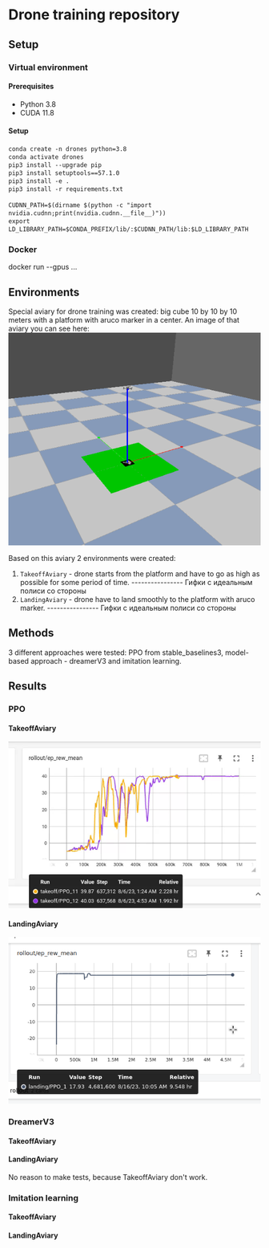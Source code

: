 # Drone training repository

## Setup

### Virtual environment
#### Prerequisites
* Python 3.8
* CUDA 11.8
#### Setup
```
conda create -n drones python=3.8
conda activate drones
pip3 install --upgrade pip
pip3 install setuptools==57.1.0
pip3 install -e .
pip3 install -r requirements.txt

CUDNN_PATH=$(dirname $(python -c "import nvidia.cudnn;print(nvidia.cudnn.__file__)"))
export LD_LIBRARY_PATH=$CONDA_PREFIX/lib/:$CUDNN_PATH/lib:$LD_LIBRARY_PATH
```

### Docker
docker run --gpus ...

## Environments
Special aviary for drone training was created: big cube 10 by 10 by 10 meters with a platform with aruco marker in a center. An image of that aviary you can see here:
![](imgs/Aviary.png)

Based on this aviary 2 environments were created: 
1) `TakeoffAviary` - drone starts from the platform and have to go as high as possible for some period of time.
---------------- Гифки с идеальным полиси со стороны
2) `LandingAviary` - drone have to land smoothly to the platform with aruco marker.
---------------- Гифки с идеальным полиси со стороны

## Methods
3 different approaches were tested: PPO from stable_baselines3, model-based approach - dreamerV3 and imitation learning.


## Results

### PPO
#### TakeoffAviary
![](imgs/takeoff_PPO_results.png)

#### LandingAviary
![](imgs/landing_PPO_results.png)

### DreamerV3
#### TakeoffAviary

#### LandingAviary
No reason to make tests, because TakeoffAviary don't work.

### Imitation learning
#### TakeoffAviary

#### LandingAviary